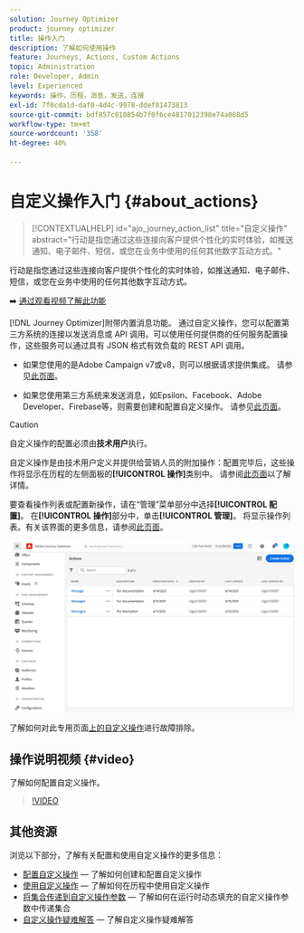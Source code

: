 ```yaml
---
solution: Journey Optimizer
product: journey optimizer
title: 操作入门
description: 了解如何使用操作
feature: Journeys, Actions, Custom Actions
topic: Administration
role: Developer, Admin
level: Experienced
keywords: 操作，历程，消息，发送，连接
exl-id: 7f0cda1d-daf0-4d4c-9978-ddef81473813
source-git-commit: bdf857c010854b7f0f6ce4817012398e74a068d5
workflow-type: tm+mt
source-wordcount: '358'
ht-degree: 40%

---
```


# 自定义操作入门 {#about_actions}

>[!CONTEXTUALHELP]
>id="ajo_journey_action_list"
>title="自定义操作"
>abstract="行动是指您通过这些连接向客户提供个性化的实时体验，如推送通知、电子邮件、短信，或您在业务中使用的任何其他数字互动方式。"

行动是指您通过这些连接向客户提供个性化的实时体验，如推送通知、电子邮件、短信，或您在业务中使用的任何其他数字互动方式。

➡️ [通过观看视频了解此功能](#video)

[!DNL Journey Optimizer]附带内置消息功能。 通过自定义操作，您可以配置第三方系统的连接以发送消息或 API 调用。可以使用任何提供商的任何服务配置操作，这些服务可以通过具有 JSON 格式有效负载的 REST API 调用。

* 如果您使用的是Adobe Campaign v7或v8，则可以根据请求提供集成。 请参见[此页面](../action/acc-action.md)。

* 如果您使用第三方系统来发送消息，如Epsilon、Facebook、Adobe Developer、Firebase等，则需要创建和配置自定义操作。 请参见[此页面](../action/about-custom-action-configuration.md)。

>[!CAUTION]
>
>自定义操作的配置必须由&#x200B;**技术用户**&#x200B;执行。

自定义操作是由技术用户定义并提供给营销人员的附加操作：配置完毕后，这些操作将显示在历程的左侧面板的&#x200B;**[!UICONTROL 操作]**&#x200B;类别中。 请参阅[此页面](../building-journeys/about-journey-activities.md#action-activities)以了解详情。

要查看操作列表或配置新操作，请在“管理”菜单部分中选择&#x200B;**[!UICONTROL 配置]**。 在&#x200B;**[!UICONTROL 操作]**&#x200B;部分中，单击&#x200B;**[!UICONTROL 管理]**。 将显示操作列表。有关该界面的更多信息，请参阅[此页面](../start/user-interface.md)。

![](assets/custom1.png)

了解如何对此专用页面[上的自定义操作](../action/troubleshoot-custom-action.md)进行故障排除。

## 操作说明视频 {#video}

了解如何配置自定义操作。

>[!VIDEO](https://video.tv.adobe.com/v/3430276?captions=chi_hans&quality=12)

## 其他资源

浏览以下部分，了解有关配置和使用自定义操作的更多信息：

* [配置自定义操作](../action/about-custom-action-configuration.md) — 了解如何创建和配置自定义操作
* [使用自定义操作](../building-journeys/using-custom-actions.md) — 了解如何在历程中使用自定义操作
* [将集合传递到自定义操作参数](../building-journeys/collections.md) — 了解如何在运行时动态填充的自定义操作参数中传递集合
* [自定义操作疑难解答](../action/troubleshoot-custom-action.md) — 了解自定义操作疑难解答

